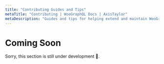 ```yaml
---
title: "Contributing Guides and Tips"
metaTitle: "Contributing | WooGraphQL Docs | AxisTaylor"
metaDescription: "Guides and tips for helping extend and maintain WooGraphQL"
---
```


# Coming Soon

Sorry, this section is still under development :construction:.